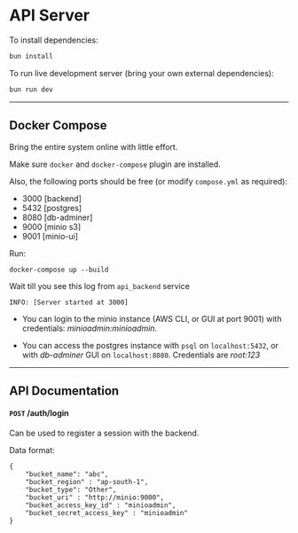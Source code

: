 # API Server 

To install dependencies:
```bash
bun install
```

To run live development server (bring your own external dependencies):
```bash
bun run dev 
```

---

## Docker Compose

Bring the entire system online with little effort.

Make sure `docker` and `docker-compose` plugin are installed.

Also, the following ports should be free (or modify `compose.yml` as required):
- 3000 [backend]
- 5432 [postgres]
- 8080 [db-adminer]
- 9000 [minio s3]
- 9001 [minio-ui]

Run:

```
docker-compose up --build
```

Wait till you see this log from `api_backend` service
```
INFO: [Server started at 3000]
```

- You can login to the minio instance (AWS CLI, or GUI at port 9001) with credentials: *minioadmin:minioadmin*.

- You can access the postgres instance with `psql` on `localhost:5432`, or with *db-adminer* GUI on `localhost:8080`. Credentials are *root:123*

---

## API Documentation


#### `POST` /auth/login
Can be used to register a session with the backend. 

Data format:
```
{
    "bucket_name": "abc",
    "bucket_region" : "ap-south-1",
    "bucket_type": "Other",
    "bucket_uri" : "http://minio:9000",
    "bucket_access_key_id" : "minioadmin",
    "bucket_secret_access_key" : "minioadmin"
}
```